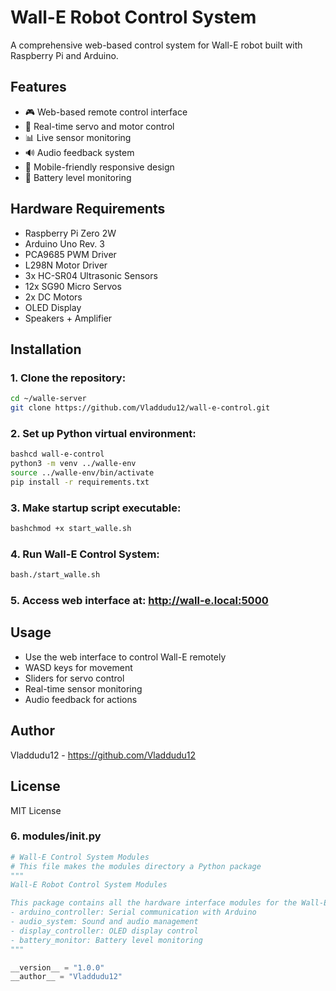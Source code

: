 # Wall-E Robot Control System

A comprehensive web-based control system for Wall-E robot built with Raspberry Pi and Arduino.

## Features
- 🎮 Web-based remote control interface
- 🤖 Real-time servo and motor control
- 📊 Live sensor monitoring
- 🔊 Audio feedback system
- 📱 Mobile-friendly responsive design
- 🔋 Battery level monitoring

## Hardware Requirements
- Raspberry Pi Zero 2W
- Arduino Uno Rev. 3
- PCA9685 PWM Driver
- L298N Motor Driver
- 3x HC-SR04 Ultrasonic Sensors
- 12x SG90 Micro Servos
- 2x DC Motors
- OLED Display
- Speakers + Amplifier

## Installation
### 1. Clone the repository:
```bash
cd ~/walle-server
git clone https://github.com/Vladdudu12/wall-e-control.git
```
### 2. Set up Python virtual environment:
```bash
bashcd wall-e-control
python3 -m venv ../walle-env
source ../walle-env/bin/activate
pip install -r requirements.txt
```
### 3. Make startup script executable:
```bash
bashchmod +x start_walle.sh
```
### 4. Run Wall-E Control System:
```bash
bash./start_walle.sh
```
### 5. Access web interface at: http://wall-e.local:5000

## Usage

- Use the web interface to control Wall-E remotely
- WASD keys for movement
- Sliders for servo control
- Real-time sensor monitoring
- Audio feedback for actions

## Author
Vladdudu12 - https://github.com/Vladdudu12
## License
MIT License

### 6. modules/__init__.py
```python
# Wall-E Control System Modules
# This file makes the modules directory a Python package
"""
Wall-E Robot Control System Modules

This package contains all the hardware interface modules for the Wall-E robot:
- arduino_controller: Serial communication with Arduino
- audio_system: Sound and audio management
- display_controller: OLED display control
- battery_monitor: Battery level monitoring
"""

__version__ = "1.0.0"
__author__ = "Vladdudu12"